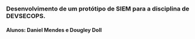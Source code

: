 ### Desenvolvimento de um protótipo de SIEM para a disciplina de DEVSECOPS.
#### Alunos: Daniel Mendes e Dougley Doll
